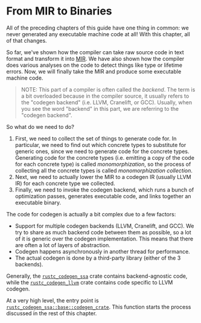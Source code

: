 # From MIR to Binaries

All of the preceding chapters of this guide have one thing in common:
we never generated any executable machine code at all!
With this chapter, all of that changes.

So far,
we've shown how the compiler can take raw source code in text format
and transform it into [MIR].
We have also shown how the compiler does various
analyses on the code to detect things like type or lifetime errors.
Now, we will finally take the MIR and produce some executable machine code.

[MIR]: ./mir/index.md

> NOTE: This part of a compiler is often called the _backend_.
> The term is a bit overloaded because in the compiler source,
> it usually refers to the "codegen backend" (i.e. LLVM, Cranelift, or GCC).
> Usually, when you see the word "backend"  in this part,
> we are referring to the "codegen backend".

So what do we need to do?

1. First, we need to collect the set of things to generate code for.
   In particular,
   we need to find out which concrete types to substitute for generic ones,
   since we need to generate code for the concrete types.
   Generating code for the concrete types
   (i.e. emitting a copy of the code for each concrete type) is called _monomorphization_,
   so the process of collecting all the concrete types is called _monomorphization collection_.
2. Next, we need to actually lower the MIR to a codegen IR
   (usually LLVM IR) for each concrete type we collected.
3. Finally, we need to invoke the codegen backend,
   which runs a bunch of optimization passes,
   generates executable code,
   and links together an executable binary.

[codegen1]: https://doc.rust-lang.org/nightly/nightly-rustc/rustc_codegen_ssa/base/fn.codegen_crate.html

The code for codegen is actually a bit complex due to a few factors:

- Support for multiple codegen backends (LLVM, Cranelift, and GCC).
  We try to share as much backend code between them as possible,
  so a lot of it is generic over the codegen implementation.
  This means that there are often a lot of layers of abstraction.
- Codegen happens asynchronously in another thread for performance.
- The actual codegen is done by a third-party library (either of the 3 backends).

Generally, the [`rustc_codegen_ssa`][ssa] crate contains backend-agnostic code,
while the [`rustc_codegen_llvm`][llvm] crate contains code specific to LLVM codegen.

[ssa]: https://doc.rust-lang.org/nightly/nightly-rustc/rustc_codegen_ssa/index.html
[llvm]: https://doc.rust-lang.org/nightly/nightly-rustc/rustc_codegen_llvm/index.html

At a very high level, the entry point is
[`rustc_codegen_ssa::base::codegen_crate`][codegen1].
This function starts the process discussed in the rest of this chapter.
